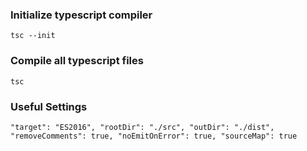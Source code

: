 ### Initialize typescript compiler

`tsc --init`

### Compile all typescript files

`tsc`

### Useful Settings

`
"target": "ES2016",
"rootDir": "./src",
"outDir": "./dist",
"removeComments": true,
"noEmitOnError": true,
"sourceMap": true
`

